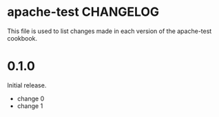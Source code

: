 # apache-test CHANGELOG

This file is used to list changes made in each version of the apache-test cookbook.

# 0.1.0

Initial release.

- change 0
- change 1

